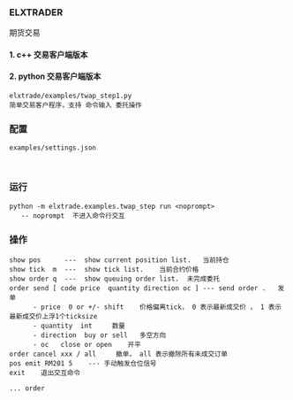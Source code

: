 
### ELXTRADER   
期货交易

#### 1. c++ 交易客户端版本

#### 2. python 交易客户端版本

```
elxtrade/examples/twap_step1.py
简单交易客户程序，支持 命令输入 委托操作
```

### 配置

```
examples/settings.json

 
```

### 运行  

```
python -m elxtrade.examples.twap_step run <noprompt>     
   -- noprompt  不进入命令行交互

```

### 操作 

```
show pos      ---  show current position list.   当前持仓
show tick  m  ---  show tick list.    当前合约价格
show order q  ---  show queuing order list.  未完成委托
order send [ code price  quantity direction oc ] --- send order .   发单
      - price  0 or +/- shift    价格偏离tick， 0 表示最新成交价 ， 1 表示 最新成交价上浮1个ticksize
      - quantity  int     数量
      - direction  buy or sell   多空方向
      - oc   close or open    开平
order cancel xxx / all     撤单， all 表示撤除所有未成交订单
pos emit RM201 5    --- 手动触发仓位信号
exit    退出交互命令

... order

```

